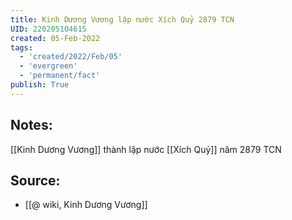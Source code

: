 ```yaml
---
title: Kinh Dương Vương lập nước Xích Quỷ 2879 TCN
UID: 220205104615
created: 05-Feb-2022
tags:
  - 'created/2022/Feb/05'
  - 'evergreen'
  - 'permanent/fact'
publish: True
---
```

## Notes:
[[Kinh Dương Vương]] thành lập nước [[Xích Quỷ]] năm 2879 TCN

## Source:
- [[@ wiki, Kinh Dương Vương]]


